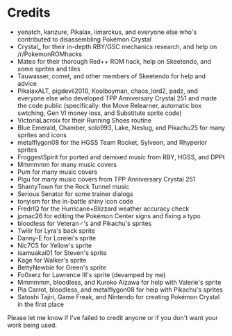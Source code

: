# Credits

* yenatch, kanzure, Pikalax, iimarckus, and everyone else who's contributed to disassembling Pokémon Crystal
* Crystal_ for their in-depth RBY/GSC mechanics research, and help on /r/PokemonROMhacks
* Mateo for their thorough Red++ ROM hack, help on Skeetendo, and some sprites and tiles
* Tauwasser, comet, and other members of Skeetendo for help and advice
* PikalaxALT, pigdevil2010, Koolboyman, chaos_lord2, padz, and everyone else who developed TPP Anniversary Crystal 251 and made the code public (specifically: the Move Relearner, automatic box swtching, Gen VI money loss, and Substitute sprite code)
* VictoriaLacroix for their Running Shoes routine
* Blue Emerald, Chamber, solo993, Lake, Neslug, and Pikachu25 for many sprites and icons
* metalflygon08 for the HGSS Team Rocket, Sylveon, and Rhyperior sprites
* FroggestSpirit for ported and demixed music from RBY, HGSS, and DPPt
* Mmmmmm for many music covers
* Pum for many music covers
* Pigu for many music covers from TPP Anniversary Crystal 251
* ShantyTown for the Rock Tunnel music
* Serious Senator for some trainer dialogs
* tonyism for the in-battle shiny icon code
* FredrIQ for the Hurricane+Blizzard weather accuracy check
* jpmac26 for editing the Pokémon Center signs and fixing a typo
* bloodless for Veteran♂'s and Pikachu's sprites
* Twilir for Lyra's back sprite
* Danny-E for Lorelei's sprite
* Nic7C5 for Yellow's sprite
* isamuakai01 for Steven's sprite
* Kage for Walker's sprite
* BettyNewbie for Green's sprite
* Fo0xerz for Lawrence III's sprite (devamped by me)
* Mmmmmm, bloodless, and Kuroko Aizawa for help with Valerie's sprite
* Pia Carrot, bloodless, and metalflygon08 for help with Pikachu's sprites
* Satoshi Tajiri, Game Freak, and Nintendo for creating Pokémon Crystal in the first place

Please let me know if I've failed to credit anyone or if you don't want your work being used.
